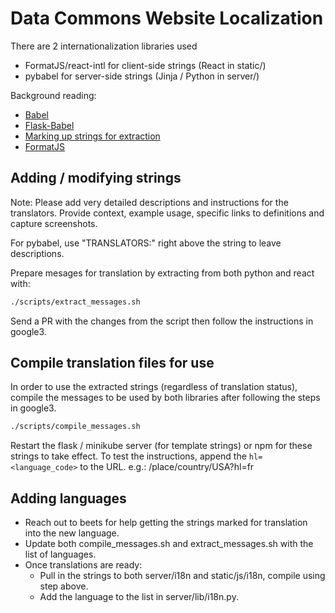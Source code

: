# Data Commons Website Localization

There are 2 internationalization libraries used

- FormatJS/react-intl for client-side strings (React in static/)
- pybabel for server-side strings (Jinja / Python in server/)

Background reading:

- [Babel](https://readthedocs.org/projects/python-babel/downloads/pdf/stable/)
- [Flask-Babel](https://flask-user.readthedocs.io/en/v0.6/internationalization.html)
- [Marking up strings for extraction](https://docs.ckan.org/en/2.9/contributing/string-i18n.html)
- [FormatJS](https://formatjs.io/)

## Adding / modifying strings

Note: Please add very detailed descriptions and instructions for the
translators. Provide context, example usage, specific links to definitions
and capture screenshots.

For pybabel, use "TRANSLATORS:" right above the string to leave descriptions.

Prepare mesages for translation by extracting from both python and react with:

```bash
./scripts/extract_messages.sh
```

Send a PR with the changes from the script then follow the instructions in google3.


## Compile translation files for use

In order to use the extracted strings (regardless of translation status),
compile the messages to be used by both libraries after following the steps in google3.

```bash
./scripts/compile_messages.sh
```

Restart the flask / minikube server (for template strings) or npm for these strings to take effect.
To test the instructions, append the `hl=<language_code>` to the URL. e.g.: /place/country/USA?hl=fr

## Adding languages

- Reach out to beets for help getting the strings marked for translation into the new language.
- Update both compile_messages.sh and extract_messages.sh with the list of languages.
- Once translations are ready:
  - Pull in the strings to both server/i18n and static/js/i18n, compile using step above.
  - Add the language to the list in server/lib/i18n.py.
